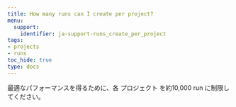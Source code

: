 ```yaml
---
title: How many runs can I create per project?
menu:
  support:
    identifier: ja-support-runs_create_per_project
tags:
- projects
- runs
toc_hide: true
type: docs
---
```


最適なパフォーマンスを得るために、各 プロジェクト を約10,000 run に制限してください。
